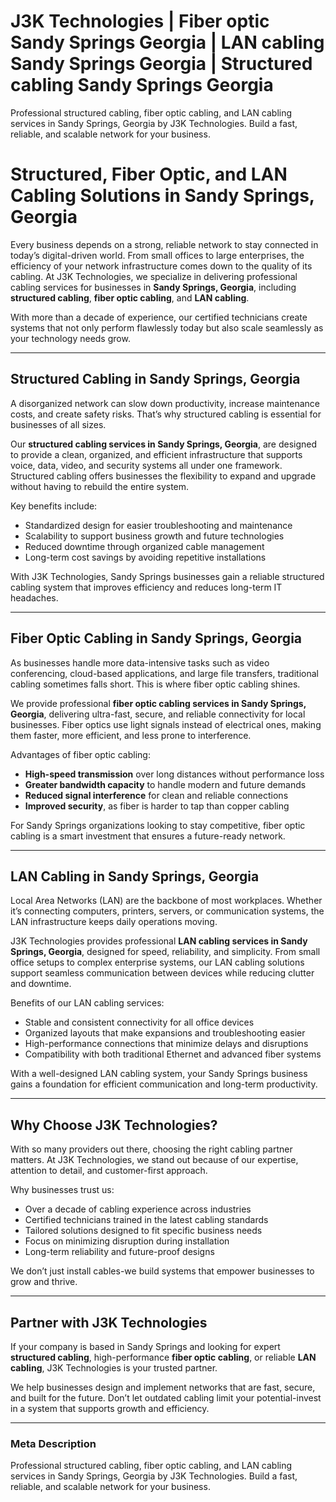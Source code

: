 # J3K Technologies |  Fiber optic Sandy Springs Georgia | LAN cabling Sandy Springs Georgia | Structured cabling Sandy Springs Georgia
Professional structured cabling, fiber optic cabling, and LAN cabling services in Sandy Springs, Georgia by J3K Technologies. Build a fast, reliable, and scalable network for your business.

# Structured, Fiber Optic, and LAN Cabling Solutions in Sandy Springs, Georgia  

Every business depends on a strong, reliable network to stay connected in today’s digital-driven world. From small offices to large enterprises, the efficiency of your network infrastructure comes down to the quality of its cabling. At J3K Technologies, we specialize in delivering professional cabling services for businesses in **Sandy Springs, Georgia**, including **structured cabling**, **fiber optic cabling**, and **LAN cabling**.  

With more than a decade of experience, our certified technicians create systems that not only perform flawlessly today but also scale seamlessly as your technology needs grow.  

---

## Structured Cabling in Sandy Springs, Georgia  

A disorganized network can slow down productivity, increase maintenance costs, and create safety risks. That’s why structured cabling is essential for businesses of all sizes.  

Our **structured cabling services in Sandy Springs, Georgia**, are designed to provide a clean, organized, and efficient infrastructure that supports voice, data, video, and security systems all under one framework. Structured cabling offers businesses the flexibility to expand and upgrade without having to rebuild the entire system.  

Key benefits include:  
- Standardized design for easier troubleshooting and maintenance  
- Scalability to support business growth and future technologies  
- Reduced downtime through organized cable management  
- Long-term cost savings by avoiding repetitive installations  

With J3K Technologies, Sandy Springs businesses gain a reliable structured cabling system that improves efficiency and reduces long-term IT headaches.  

---

## Fiber Optic Cabling in Sandy Springs, Georgia  

As businesses handle more data-intensive tasks such as video conferencing, cloud-based applications, and large file transfers, traditional cabling sometimes falls short. This is where fiber optic cabling shines.  

We provide professional **fiber optic cabling services in Sandy Springs, Georgia**, delivering ultra-fast, secure, and reliable connectivity for local businesses. Fiber optics use light signals instead of electrical ones, making them faster, more efficient, and less prone to interference.  

Advantages of fiber optic cabling:  
- **High-speed transmission** over long distances without performance loss  
- **Greater bandwidth capacity** to handle modern and future demands  
- **Reduced signal interference** for clean and reliable connections  
- **Improved security**, as fiber is harder to tap than copper cabling  

For Sandy Springs organizations looking to stay competitive, fiber optic cabling is a smart investment that ensures a future-ready network.  

---

## LAN Cabling in Sandy Springs, Georgia  

Local Area Networks (LAN) are the backbone of most workplaces. Whether it’s connecting computers, printers, servers, or communication systems, the LAN infrastructure keeps daily operations moving.  

J3K Technologies provides professional **LAN cabling services in Sandy Springs, Georgia**, designed for speed, reliability, and simplicity. From small office setups to complex enterprise systems, our LAN cabling solutions support seamless communication between devices while reducing clutter and downtime.  

Benefits of our LAN cabling services:  
- Stable and consistent connectivity for all office devices  
- Organized layouts that make expansions and troubleshooting easier  
- High-performance connections that minimize delays and disruptions  
- Compatibility with both traditional Ethernet and advanced fiber systems  

With a well-designed LAN cabling system, your Sandy Springs business gains a foundation for efficient communication and long-term productivity.  

---

## Why Choose J3K Technologies?  

With so many providers out there, choosing the right cabling partner matters. At J3K Technologies, we stand out because of our expertise, attention to detail, and customer-first approach.  

Why businesses trust us:  
- Over a decade of cabling experience across industries  
- Certified technicians trained in the latest cabling standards  
- Tailored solutions designed to fit specific business needs  
- Focus on minimizing disruption during installation  
- Long-term reliability and future-proof designs  

We don’t just install cables-we build systems that empower businesses to grow and thrive.  

---

## Partner with J3K Technologies  

If your company is based in Sandy Springs and looking for expert **structured cabling**, high-performance **fiber optic cabling**, or reliable **LAN cabling**, J3K Technologies is your trusted partner.  

We help businesses design and implement networks that are fast, secure, and built for the future. Don’t let outdated cabling limit your potential-invest in a system that supports growth and efficiency.  


---

### Meta Description  
Professional structured cabling, fiber optic cabling, and LAN cabling services in Sandy Springs, Georgia by J3K Technologies. Build a fast, reliable, and scalable network for your business.

